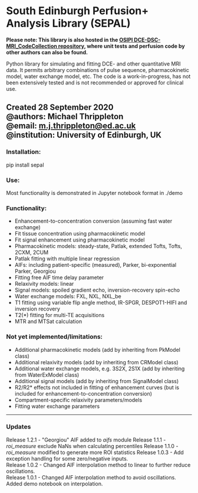 # South Edinburgh Perfusion+ Analysis Library (SEPAL)

**Please note: This library is also hosted in the [OSIPI DCE-DSC-MRI_CodeCollection repository](https://github.com/OSIPI/DCE-DSC-MRI_CodeCollection), where unit tests and perfusion code by other authors can also be found.**

Python library for simulating and fitting DCE- and other quantitative MRI data. It permits arbitrary combinations of pulse sequence, pharmacokinetic model, water exchange model, etc. The code is a work-in-progress, has not been extensively tested and is not recommended or approved for clinical use.

Created 28 September 2020  
@authors: Michael Thrippleton  
@email: m.j.thrippleton@ed.ac.uk  
@institution: University of Edinburgh, UK
---

### Installation:
pip install sepal

### Use:
Most functionality is demonstrated in Jupyter notebook format in ./demo 

### Functionality:
- Enhancement-to-concentration conversion (assuming fast water exchange)
- Fit tissue concentration using pharmacokinetic model
- Fit signal enhancement using pharmacokinetic model
- Pharmacokinetic models: steady-state, Patlak, extended Tofts, Tofts, 2CXM, 2CUM
- Patlak fitting with multiple linear regression
- AIFs: including patient-specific (measured), Parker, bi-exponential Parker, Georgiou
- Fitting free AIF time delay parameter
- Relaxivity models: linear
- Signal models: spoiled gradient echo, inversion-recovery spin-echo
- Water exchange models: FXL, NXL, NXL_be
- T1 fitting using variable flip angle method, IR-SPGR, DESPOT1-HIFI and inversion recovery 
- T2(*) fitting for multi-TE acquisitions
- MTR and MTSat calculation

### Not yet implemented/limitations:
- Additional pharmacokinetic models (add by inheriting from PkModel class)
- Additional relaxivity models (add by inheriting from CRModel class)
- Additional water exchange models, e.g. 3S2X, 2S1X (add by inheriting from WaterExModel class)
- Additional signal models (add by inheriting from SignalModel class)
- R2/R2* effects not included in fitting of enhancement curves (but is included for enhancement-to-concentration conversion)
- Compartment-specific relaxivity parameters/models
- Fitting water exchange parameters
---

### Updates
Release 1.2.1 - "Georgiou" AIF added to *aifs* module
Release 1.1.1 - *roi_measure* exclude NaNs when calculating percentiles
Release 1.1.0 - *roi_measure* modified to generate more ROI statistics
Release 1.0.3 - Add exception handling for some zero/negative inputs.  
Release 1.0.2 - Changed AIF interpolation method to linear to further reduce oscillations.  
Release 1.0.1 - Changed AIF interpolation method to avoid oscillations. Added demo notebook on interpolation.

